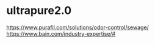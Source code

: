 # ultrapure2.0

https://www.purafil.com/solutions/odor-control/sewage/
https://www.bain.com/industry-expertise/#